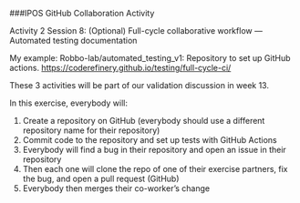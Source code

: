 ###IPOS GitHub Collaboration Activity 

Activity 2 Session 8: (Optional) Full-cycle collaborative workflow — Automated testing documentation 

My example: Robbo-lab/automated_testing_v1: Repository to set up GitHub actions. 
https://coderefinery.github.io/testing/full-cycle-ci/

These 3 activities will be part of our validation discussion in week 13.

In this exercise, everybody will:

1. Create a repository on GitHub (everybody should use a different repository name for their repository) 
2. Commit code to the repository and set up tests with GitHub Actions
3. Everybody will find a bug in their repository and open an issue in their repository 
4. Then each one will clone the repo of one of their exercise partners, fix the bug, and open a pull request (GitHub)
5. Everybody then merges their co-worker’s change
